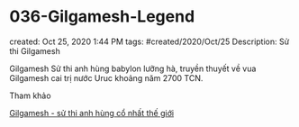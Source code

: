 # 036-Gilgamesh-Legend

created: Oct 25, 2020 1:44 PM
tags: #created/2020/Oct/25
Description: Sử thi Gilgamesh

Gilgamesh Sử thi anh hùng babylon lưỡng hà, truyền thuyết về vua Gilgamesh cai trị nước Uruc khoảng năm 2700 TCN.

Tham khảo

[Gilgamesh - sử thi anh hùng cổ nhất thế giới](https://trandinhsu.wordpress.com/2014/02/15/gilgamesh-su-thi-anh-hung-co-nhat-the-gioi/)